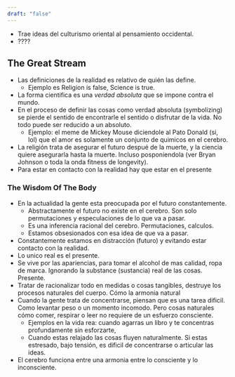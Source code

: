 ```yaml
---
draft: "false"
---
```



- Trae ideas del culturismo oriental al pensamiento occidental. 
- ????



## The Great Stream
- Las definiciones de la realidad es relativo de quién las define.
	- Ejemplo es Religion is false, Science is true.
- La forma cientifica es una *verdad absoluta* que se impone contra el mundo.
- En el proceso de definir las cosas como verdad absoluta (symbolizing) se pierde el sentido de encontrarle el sentido o disfrutar de la vida. No todo puede ser reducido a un absoluto.
	- Ejemplo: el meme de Mickey Mouse diciendole al Pato Donald (si, lol) que el amor es solamente un conjunto de quimicos en el cerebro.
- La religión trata de asegurar el futuro despué de la muerte, y la ciencia quiere asegurarla hasta la muerte. Incluso posponiendola (ver Bryan Johnson o toda la onda fitness de longevity).
- Para estar en contacto con la realidad hay que estar en el presente


### The Wisdom Of The Body
- En la actualidad la gente esta preocupada por el futuro constantemente.
	- Abstractamente el futuro no existe en el cerebro. Son solo permutaciones y especulaciones de lo que va a pasar.
	- Es una inferencia racional del cerebro. Permutaciones, calculos.
	- Estamos obsesionados con esa idea de que va a pasar.
- Constantemente estamos en distracción (futuro) y evitando estar contacto con la realidad.
- Lo unico real es el presente.
- Se vive por las apariencias, para tomar el alcohol de mas calidad, ropa de marca. Ignorando la substance (sustancia) real de las cosas. Presente.
- Tratar de racionalizar todo en medidas o cosas tangibles, destruye los procesos naturales del cuerpo. Cómo la armonia natural
- Cuando la gente trata de concentrarse, piensan que es una tarea dificil. Como levantar peso o un momento incomodo.  Pero cosas naturales cómo comer, respirar o leer no requiere de un esfuerzo consciente.
	- Ejemplos en la vida rea: cuando agarras un libro y te concentras profundamente sin esforzarte, 
	- Cuando estas relajado las cosas fluyen naturalmente. Si estas estresado, bajo tensión, es dificil de concentrarse o articular las ideas.
- El cerebro funciona entre una armonia entre lo consciente y lo inconsciente. 